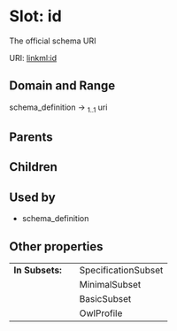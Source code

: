 
# Slot: id


The official schema URI

URI: [linkml:id](https://w3id.org/linkml/id)


## Domain and Range

schema_definition &#8594;  <sub>1..1</sub> uri

## Parents


## Children


## Used by

 * schema_definition

## Other properties

|  |  |  |
| --- | --- | --- |
| **In Subsets:** | | SpecificationSubset |
|  | | MinimalSubset |
|  | | BasicSubset |
|  | | OwlProfile |


